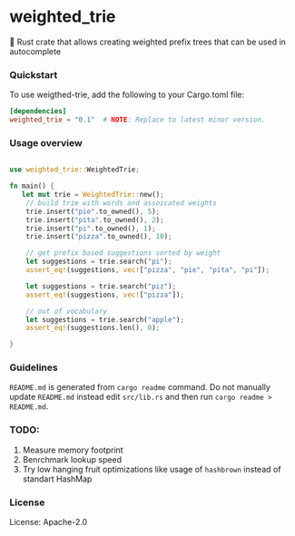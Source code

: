 # weighted_trie

🦀 Rust crate that allows creating weighted prefix trees that can be used in autocomplete

### Quickstart
To use weigthed-trie, add the following to your Cargo.toml file:

```toml
[dependencies]
weighted_trie = "0.1"  # NOTE: Replace to latest minor version.
```

### Usage overview

```rust

use weighted_trie::WeightedTrie;

fn main() {
   let mut trie = WeightedTrie::new();
    // build trie with words and assoicated weights
    trie.insert("pie".to_owned(), 5);
    trie.insert("pita".to_owned(), 2);
    trie.insert("pi".to_owned(), 1);
    trie.insert("pizza".to_owned(), 10);

    // get prefix based suggestions sorted by weight
    let suggestions = trie.search("pi");
    assert_eq!(suggestions, vec!["pizza", "pie", "pita", "pi"]);

    let suggestions = trie.search("piz");
    assert_eq!(suggestions, vec!["pizza"]);

    // out of vocabulary
    let suggestions = trie.search("apple");
    assert_eq!(suggestions.len(), 0);

}

```
### Guidelines
`README.md` is generated from `cargo readme` command.
Do not manually update `README.md` instead edit `src/lib.rs`
and then run `cargo readme > README.md`.

### TODO:
1. Measure memory footprint
2. Benrchmark lookup speed
3. Try low hanging fruit optimizations like usage of `hashbrown` instead of standart HashMap


### License

License: Apache-2.0
